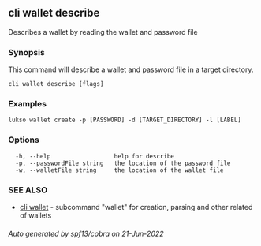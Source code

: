 ## cli wallet describe

Describes a wallet by reading the wallet and  password file 

### Synopsis

This command will describe a wallet and password file in a target directory.

```
cli wallet describe [flags]
```

### Examples

```
lukso wallet create -p [PASSWORD] -d [TARGET_DIRECTORY] -l [LABEL]
```

### Options

```
  -h, --help                  help for describe
  -p, --passwordFile string   the location of the password file
  -w, --walletFile string     the location of the wallet file
```

### SEE ALSO

* [cli wallet](cli_wallet.md)	 - subcommand "wallet" for creation, parsing and other related of wallets

###### Auto generated by spf13/cobra on 21-Jun-2022
